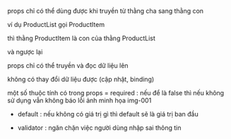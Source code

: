 props chỉ có thể dùng được khi truyền từ thằng cha sang thằng con

ví dụ ProductList gọi ProductItem

thì thằng ProductItem là con của thằng ProductList

và ngược lại

props chỉ có thể truyền và đọc dữ liệu lên

không có thay đổi dữ liệu được (cập nhật, binding)


một số thuộc tính có trong props
= required : nếu để là false thì nếu không sử dụng vẫn không báo lỗi
ảnh minh họa img-001

- default : nếu không có giá trị gì thì default sẽ là giá trị ban đầu

- validator : ngăn chặn việc người dùng nhập sai thông tin

